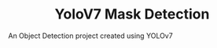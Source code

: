 <div align = "center">
  <h1>YoloV7 Mask Detection</h1>
 </div>

An Object Detection project created using YOLOv7
